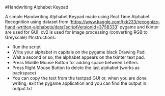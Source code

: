 #Handwriting Alphabet Keypad

A simple Handwriting Alphabet Keypad made using Real Time Alphabet Recognition using dataset from 'https://www.kaggle.com/tkk233/recognize-hand-written-alphabets/data?scriptVersionId=3758333'
pygame and tkinter are used for GUI.
cv2 is used for image processing (converting RGB to Greyscale)
#Instructions:
* Run the script
* Write your alphabet in capitals on the pygame black Drawing Pad.
* Wait a second or so, the alphabet appears on the tkinter text pad.
* Press Middle Mouse Button for adding space between Letters.
* Press Right Mouse Button to delete the last alphabet (works as backspace)
* You can copy the text from the textpad GUI or, when you are done writing, exit the pygame application and you can find the output in output.txt

